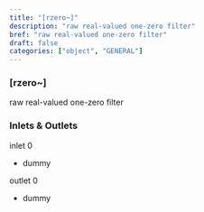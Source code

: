 ```yaml
---
title: "[rzero~]"
description: "raw real-valued one-zero filter"
bref: "raw real-valued one-zero filter"
draft: false
categories: ["object", "GENERAL"]
---
```


### [rzero~]

raw real-valued one-zero filter

### Inlets & Outlets

inlet 0

 - dummy

outlet 0

 - dummy
 

